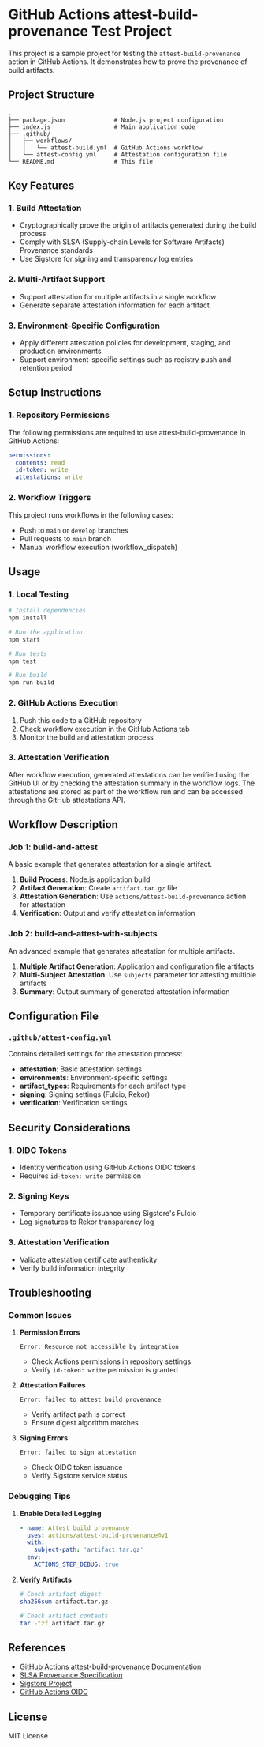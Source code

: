 # GitHub Actions attest-build-provenance Test Project

This project is a sample project for testing the `attest-build-provenance` action in GitHub Actions. It demonstrates how to prove the provenance of build artifacts.

## Project Structure

```
.
├── package.json              # Node.js project configuration
├── index.js                  # Main application code
├── .github/
│   ├── workflows/
│   │   └── attest-build.yml  # GitHub Actions workflow
│   └── attest-config.yml     # Attestation configuration file
└── README.md                 # This file
```

## Key Features

### 1. Build Attestation
- Cryptographically prove the origin of artifacts generated during the build process
- Comply with SLSA (Supply-chain Levels for Software Artifacts) Provenance standards
- Use Sigstore for signing and transparency log entries

### 2. Multi-Artifact Support
- Support attestation for multiple artifacts in a single workflow
- Generate separate attestation information for each artifact

### 3. Environment-Specific Configuration
- Apply different attestation policies for development, staging, and production environments
- Support environment-specific settings such as registry push and retention period

## Setup Instructions

### 1. Repository Permissions

The following permissions are required to use attest-build-provenance in GitHub Actions:

```yaml
permissions:
  contents: read
  id-token: write
  attestations: write
```

### 2. Workflow Triggers

This project runs workflows in the following cases:
- Push to `main` or `develop` branches
- Pull requests to `main` branch
- Manual workflow execution (workflow_dispatch)

## Usage

### 1. Local Testing

```bash
# Install dependencies
npm install

# Run the application
npm start

# Run tests
npm test

# Run build
npm run build
```

### 2. GitHub Actions Execution

1. Push this code to a GitHub repository
2. Check workflow execution in the GitHub Actions tab
3. Monitor the build and attestation process

### 3. Attestation Verification

After workflow execution, generated attestations can be verified using the GitHub UI or by checking the attestation summary in the workflow logs. The attestations are stored as part of the workflow run and can be accessed through the GitHub attestations API.

## Workflow Description

### Job 1: build-and-attest
A basic example that generates attestation for a single artifact.

1. **Build Process**: Node.js application build
2. **Artifact Generation**: Create `artifact.tar.gz` file
3. **Attestation Generation**: Use `actions/attest-build-provenance` action for attestation
4. **Verification**: Output and verify attestation information

### Job 2: build-and-attest-with-subjects
An advanced example that generates attestation for multiple artifacts.

1. **Multiple Artifact Generation**: Application and configuration file artifacts
2. **Multi-Subject Attestation**: Use `subjects` parameter for attesting multiple artifacts
3. **Summary**: Output summary of generated attestation information

## Configuration File

### `.github/attest-config.yml`

Contains detailed settings for the attestation process:

- **attestation**: Basic attestation settings
- **environments**: Environment-specific settings
- **artifact_types**: Requirements for each artifact type
- **signing**: Signing settings (Fulcio, Rekor)
- **verification**: Verification settings

## Security Considerations

### 1. OIDC Tokens
- Identity verification using GitHub Actions OIDC tokens
- Requires `id-token: write` permission

### 2. Signing Keys
- Temporary certificate issuance using Sigstore's Fulcio
- Log signatures to Rekor transparency log

### 3. Attestation Verification
- Validate attestation certificate authenticity
- Verify build information integrity

## Troubleshooting

### Common Issues

1. **Permission Errors**
   ```
   Error: Resource not accessible by integration
   ```
   - Check Actions permissions in repository settings
   - Verify `id-token: write` permission is granted

2. **Attestation Failures**
   ```
   Error: failed to attest build provenance
   ```
   - Verify artifact path is correct
   - Ensure digest algorithm matches

3. **Signing Errors**
   ```
   Error: failed to sign attestation
   ```
   - Check OIDC token issuance
   - Verify Sigstore service status

### Debugging Tips

1. **Enable Detailed Logging**
   ```yaml
   - name: Attest build provenance
     uses: actions/attest-build-provenance@v1
     with:
       subject-path: 'artifact.tar.gz'
     env:
       ACTIONS_STEP_DEBUG: true
   ```

2. **Verify Artifacts**
   ```bash
   # Check artifact digest
   sha256sum artifact.tar.gz
   
   # Check artifact contents
   tar -tzf artifact.tar.gz
   ```

## References

- [GitHub Actions attest-build-provenance Documentation](https://docs.github.com/en/actions/security-for-github-actions/using-the-attest-build-provenance-action)
- [SLSA Provenance Specification](https://slsa.dev/provenance/v1)
- [Sigstore Project](https://www.sigstore.dev/)
- [GitHub Actions OIDC](https://docs.github.com/en/actions/deployment/security-hardening-your-deployments/about-security-hardening-with-openid-connect)

## License

MIT License

